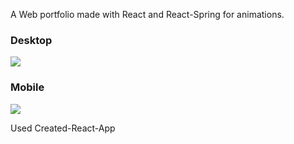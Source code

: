 A Web portfolio made with React and React-Spring for animations.

### Desktop
![](desktop-preview.gif)

### Mobile 
![](mobile-preview.gif)

Used Created-React-App
